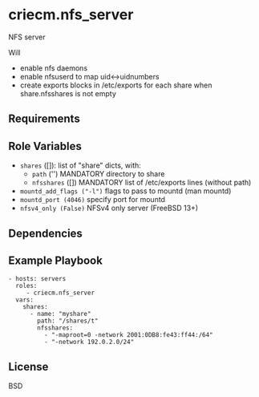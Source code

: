 # criecm.nfs_server

NFS server

Will 
  * enable nfs daemons
  * enable nfsuserd to map uid<->uidnumbers
  * create exports blocks in /etc/exports for each share
    when share.nfsshares is not empty

Requirements
------------

Role Variables
--------------

* `shares` ([]): list of "share" dicts, with:
  * `path` ('') MANDATORY
  directory to share
  * `nfsshares` ([]) MANDATORY
  list of /etc/exports lines (without path)
* `mountd_add_flags ("-l")`
  flags to pass to mountd (man mountd)
* `mountd_port (4046)`
  specify port for mountd
* `nfsv4_only (False)`
  NFSv4 only server (FreeBSD 13+)

Dependencies
------------

Example Playbook
----------------

    - hosts: servers
      roles:
         - criecm.nfs_server
      vars:
        shares:
          - name: "myshare"
            path: "/shares/t"
            nfsshares:
              - "-maproot=0 -network 2001:0DB8:fe43:ff44:/64"
              - "-network 192.0.2.0/24"

License
-------

BSD

